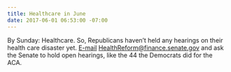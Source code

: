 ```yaml
---
title: Healthcare in June
date: 2017-06-01 06:53:00 -07:00
---
```


  By Sunday: Healthcare. So, Republicans haven’t held any hearings on their health care disaster yet. [E-mail](http://HealthReform@finance.senate.gov) HealthReform@finance.senate.gov and ask the Senate to hold open hearings, like the 44 the Democrats did for the ACA.